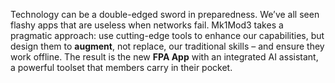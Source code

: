 Technology can be a double-edged sword in preparedness. We’ve all seen flashy apps that are useless when networks fail. Mk1Mod3 takes a pragmatic approach: use cutting-edge tools to enhance our capabilities, but design them to **augment**, not replace, our traditional skills – and ensure they work offline. The result is the new **FPA App** with an integrated AI assistant, a powerful toolset that members carry in their pocket.